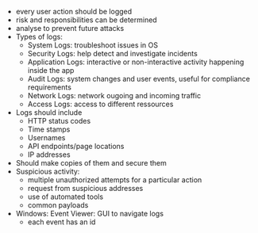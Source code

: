- every user action should be logged
- risk and responsibilities can be determined
- analyse to prevent future attacks
- Types of logs:
	- System Logs: troubleshoot issues in OS
	- Security Logs: help detect and investigate incidents
	- Application Logs: interactive or non-interactive activity happening inside the app
	- Audit Logs: system changes and user events, useful for compliance requirements
	- Network Logs: network ougoing and incoming traffic
	- Access Logs: access to different ressources
- Logs should include
	- HTTP status codes
	- Time stamps
	- Usernames
	- API endpoints/page locations
	- IP addresses
- Should make copies of them and secure them
- Suspicious activity:
	- multiple unauthorized attempts for a particular action
	- request from suspicious addresses
	- use of automated tools
	- common payloads
- Windows: Event Viewer: GUI to navigate logs
	- each event has an id
